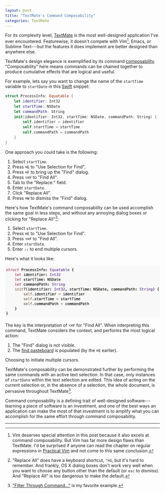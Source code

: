 ```yaml
---
layout: post
title: "TextMate's Command Composability"
categories: TextMate
---
```



For its complexity level, [TextMate](https://github.com/textmate/textmate) is the most well-designed application I've ever encountered. Featurewise, it doesn't compete  with Vim[^vim], Emacs, or Sublime Text---but the features it does implement are better designed than anywhere else.

TextMate's design elegance is exemplified by its command [composability](https://en.wikipedia.org/wiki/Composability). "Composability" here means commands can be chained together to produce cumulative effects that are logical and useful.

For example, lets say you want to change the name of the `startTime` variable to `startDate` in this [Swift](https://developer.apple.com/library/ios/documentation/Swift/Conceptual/Swift_Programming_Language/) snippet:

``` swift
struct ProcessInfo: Equatable {
    let identifier: Int32
    let startTime: NSDate
    let commandPath: String
    init(identifier: Int32, startTime: NSDate, commandPath: String) {
        self.identifier = identifier
        self.startTime = startTime
        self.commandPath = commandPath
    }
}
```

One approach you could take is the following:

1. Select `startTime`.
2. Press `⌘E` to "Use Selection for Find".
3. Press `⌘F` to bring up the "Find" dialog.
4. Press `⌥⌘F` to "Find All".
5. Tab to the "Replace:" field.
6. Enter `startDate`.
7. Click "Replace All".
8. Press `⌘W` to dismiss the "Find" dialog.

Here's how TextMate's command composability can be used accomplish the same goal in less steps, and without any annoying dialog boxes or clicking for "Replace All"[^annoying]:

1. Select `startTime`.
2. Press `⌘E` to "Use Selection for Find".
3. Press `⌥⌘F` to "Find All".
4. Enter `startDate`.
5. Enter `⇧⇧` to end multiple cursors.

Here's what it looks like:

![TextMate Demo](/assets/2016-06-20-textmate.gif)

The key is the interpretation of `⌥⌘F` for "Find All". When interpreting this command, TextMate considers the context, and performs the most logical action:

1. The "Find" dialog is not visible.
2. The [find pasteboard](https://developer.apple.com/reference/appkit/nstextview/1670134-find_panel_search_metadata) is populated (by the `⌘E` earlier).

Choosing to initiate multiple cursors.

TextMate's composability can be demonstrated further by performing the same commands with an active text selection. In that case, only instances of `startDate` within the text selection are edited. This idea of acting on the current selection or, in the absence of a selection, the whole document, is pervasive throughout TextMate[^selection].

Command composability is a defining trait of well-designed software---learning a piece of software is an investment, and one of the best ways an application can make the most of that investment is to amplify what you can accomplish for the same effort through command composability.

* * *

[^vim]: Vim deserves special attention in this post because it also excels at command composability. But Vim has far more design flaws than TextMate. I'd be surprised if anyone can read the chapter on regular expressions in [Practical Vim](https://pragprog.com/book/dnvim2/practical-vim-second-edition) and not come to this same conclusion.

[^selection]: ["Filter Through Command..."](http://manual.textmate.org/text-editing.html#shell-command-filters) is my favorite example.

[^annoying]: "Replace All" does have a keyboard shortcut, `⌃⌘G`, but it's hard to remember. And frankly, OS X dialog boxes don't work very well when you want to choose any button other than the default (or `esc` to dismiss). And "Replace All" is too dangerous to make the default.